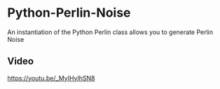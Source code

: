 # Python-Perlin-Noise
An instantiation of the Python Perlin class allows you to generate Perlin Noise

## Video
https://youtu.be/_MyIHylhSN8
